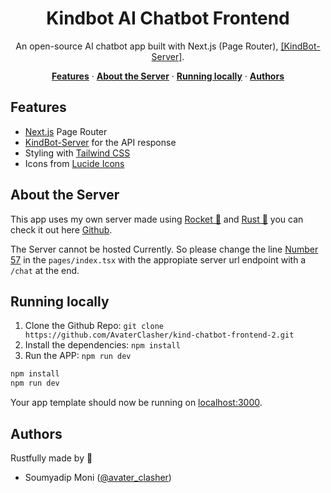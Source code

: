 <!-- @format -->

<h1 align="center">Kindbot AI Chatbot Frontend</h1>

<p align="center">
  An open-source AI chatbot app built with Next.js (Page Router), <a href="https://github.com/AvaterClasher/kind-chatbot-backend">[KindBot-Server]</a>.
</p>

<p align="center">
  <a href="#features"><strong>Features</strong></a> ·
  <a href="#about-the-server"><strong>About the Server</strong></a> ·
  <a href="#running-locally"><strong>Running locally</strong></a> ·
  <a href="#authors"><strong>Authors</strong></a>
</p>

## Features

-   [Next.js](https://nextjs.org) Page Router
-   [KindBot-Server](https://github.com/AvaterClasher/kind-chatbot-backend) for the API response
-   Styling with [Tailwind CSS](https://tailwindcss.com)
-   Icons from [Lucide Icons](https://lucide.dev/icons/)

## About the Server

This app uses my own server made using [Rocket 🚀](https://rocket.rs/) and [Rust 🦀](https://www.rust-lang.org/) you can check it out here [Github](https://github.com/AvaterClasher/kind-chatbot-backend).

The Server cannot be hosted Currently. So please change the line [Number 57](https://github.com/AvaterClasher/kind-chatbot-frontend-2/blob/main/pages/index.tsx#L41) in the `pages/index.tsx` with the appropiate server url endpoint with a `/chat` at the end.

## Running locally

1. Clone the Github Repo: `git clone https://github.com/AvaterClasher/kind-chatbot-frontend-2.git`
2. Install the dependencies: `npm install`
3. Run the APP: `npm run dev`

```bash
npm install
npm run dev
```

Your app template should now be running on [localhost:3000](http://localhost:3000/).

## Authors

Rustfully made by 🦀

-   Soumyadip Moni ([@avater_clasher](https://github.com/AvaterClasher))
